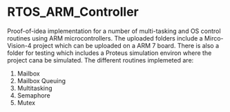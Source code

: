 # RTOS_ARM_Controller
Proof-of-idea implementation for a number of multi-tasking and OS control routines using ARM microcontrollers. The uploaded folders include a Mirco-Vision-4 project which can be uploaded on a ARM 7 board. There is also a folder for testing which includes a Proteus simulation environ where the project cana be simulated. The different routines implemeted are:

1. Mailbox
2. Mailbox Queuing
3. Multitasking
4. Semaphore
5. Mutex
